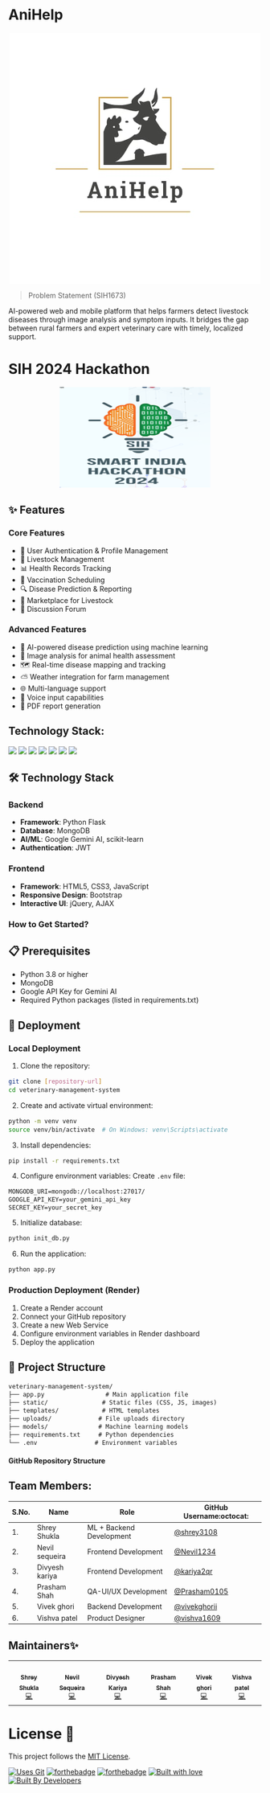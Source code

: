 # AniHelp
<div style="text-align: center; margin: 0; padding: 0;">
  <img src="https://raw.githubusercontent.com/shrey3108/newassistant/main/cow.jpg" style="display: block; margin: auto; padding: 0;" alt="Hackathon Image" />
</div>

> Problem Statement (SIH1673)

AI-powered web and mobile platform that helps farmers detect livestock diseases through image analysis and symptom inputs. It bridges the gap between rural farmers and expert veterinary care with timely, localized support.

# SIH 2024 Hackathon

<p align="center">
  <img src="https://raw.githubusercontent.com/shrey3108/newassistant/main/sih.png" height="200" width="300">
</p>

## ✨ Features

### Core Features
- 🔐 User Authentication & Profile Management
- 🐄 Livestock Management
- 📊 Health Records Tracking
- 💉 Vaccination Scheduling
- 🔍 Disease Prediction & Reporting
- 🏥 Marketplace for Livestock
- 💬 Discussion Forum

### Advanced Features
- 🤖 AI-powered disease prediction using machine learning
- 📸 Image analysis for animal health assessment
- 🗺️ Real-time disease mapping and tracking
- ⛅ Weather integration for farm management
- 🌐 Multi-language support
- 🎤 Voice input capabilities
- 📄 PDF report generation


## Technology Stack:

<img src="https://img.shields.io/badge/html5%20-%23E34F26.svg?&style=for-the-badge&logo=html5&logoColor=white"/> <img src="https://img.shields.io/badge/css3%20-%231572B6.svg?&style=for-the-badge&logo=css3&logoColor=white"/> <img src="https://img.shields.io/badge/javascript%20-%23323330.svg?&style=for-the-badge&logo=javascript&logoColor=%23F7DF1E"/> <img src="https://img.shields.io/badge/MongoDB-4EA94B?style=for-the-badge&logo=mongodb&logoColor=white"/>  <img src="https://img.shields.io/badge/Flask-000000?style=for-the-badge&logo=flask&logoColor=white"/>
<img src="https://img.shields.io/badge/Python-3776AB?style=for-the-badge&logo=python&logoColor=white"/>
 <img src="https://img.shields.io/badge/github%20-%23121011.svg?&style=for-the-badge&logo=github&logoColor=white"/> 


## 🛠️ Technology Stack

### Backend
- **Framework**: Python Flask
- **Database**: MongoDB
- **AI/ML**: Google Gemini AI, scikit-learn
- **Authentication**: JWT

### Frontend
- **Framework**: HTML5, CSS3, JavaScript
- **Responsive Design**: Bootstrap
- **Interactive UI**: jQuery, AJAX

### How to Get Started?
## 📋 Prerequisites

- Python 3.8 or higher
- MongoDB
- Google API Key for Gemini AI
- Required Python packages (listed in requirements.txt)

## 🚀 Deployment

### Local Deployment

1. Clone the repository:
```bash
git clone [repository-url]
cd veterinary-management-system
```

2. Create and activate virtual environment:
```bash
python -m venv venv
source venv/bin/activate  # On Windows: venv\Scripts\activate
```

3. Install dependencies:
```bash
pip install -r requirements.txt
```

4. Configure environment variables:
Create `.env` file:
```env
MONGODB_URI=mongodb://localhost:27017/
GOOGLE_API_KEY=your_gemini_api_key
SECRET_KEY=your_secret_key
```

5. Initialize database:
```bash
python init_db.py
```

6. Run the application:
```bash
python app.py
```

### Production Deployment (Render)

1. Create a Render account
2. Connect your GitHub repository
3. Create a new Web Service
4. Configure environment variables in Render dashboard
5. Deploy the application

## 📁 Project Structure

```
veterinary-management-system/
├── app.py                 # Main application file
├── static/               # Static files (CSS, JS, images)
├── templates/            # HTML templates
├── uploads/             # File uploads directory
├── models/              # Machine learning models
├── requirements.txt     # Python dependencies
└── .env                # Environment variables
```
#### GitHub Repository Structure


## Team Members:

| S.No. | Name | Role | GitHub Username:octocat: |
| --------------- | --------------- | --------------- | --------------- |
| 1. | Shrey Shukla | ML + Backend  Development| [@shrey3108](https://github.com/shrey3108)  |
| 2. | Nevil sequeira | Frontend Development | [@Nevil1234](https://github.com/Nevil1234) |
| 3. | Divyesh kariya  | Frontend Development | [@kariya2qr](https://github.com/kariya2qr) |
| 4. | Prasham Shah| QA-UI/UX  Development | [@Prasham0105](https://github.com/prasham0105)  |
| 5. | Vivek ghori | Backend Development  | [@vivekghorii](https://github.com/vivekghorii)  |
| 6. | Vishva patel | Product Designer | [@vishva1609](https://github.com/vishva1609)  |

## Maintainers✨

<table>
  <tbody><tr>
    <td align="center"><a href="https://github.com/shrey3108"><img alt="" src="https://avatars.githubusercontent.com/shrey3108" width="100px;"><br><sub><b>Shrey Shukla</b></sub></a><br><a href="https://github.com/shrey3108/newassistant" title="Code">💻</a></td>
    <td align="center"><a href="https://github.com/Nevil1234"><img alt="" src="https://avatars.githubusercontent.com/Nevil1234" width="100px;"><br><sub><b>Nevil Sequeira </b></sub></a><br><a href="https://github.com/shrey3108/newassistant" title="Code">💻</a></td>
    <td align="center"><a href="https://github.com/kariya2qr"><img alt="" src="https://avatars.githubusercontent.com/kariya2qr" width="100px;"><br><sub><b>Divyesh Kariya</b></sub></a><br><a href="https://github.com/shrey3108/newassistant" title="Code">💻</a></td>
    <td align="center"><a href="https://github.com/prasham0105"><img alt="" src="https://avatars.githubusercontent.com/prasham0105" width="100px;"><br><sub><b> Prasham Shah </b></sub></a><br><a href="https://github.com/shrey3108/newassistant" title="Code">💻</a></td>
    <td align="center"><a href="https://github.com/vivekghorii"><img alt="" src="https://avatars.githubusercontent.com/vivekghorii" width="100px;"><br><sub><b>  Vivek ghori </b></sub></a><br><a href="https://github.com/shrey3108/newassistant" title="Code">💻</a></td>
    <td align="center"><a href="https://github.com/vishva1609"><img alt="" src="https://avatars.githubusercontent.com/vishva1609" width="100px;"><br><sub><b>Vishva patel</b></sub></a><br><a href="https://github.com/shrey3108/newassistant" title="Code">💻</a></td>
  </tr>
</tbody></table>


# License :memo:

This project follows the [MIT License](https://choosealicense.com/licenses/mit/).

[![Uses Git](https://forthebadge.com/images/badges/uses-git.svg)](https://github.com/rudrakshi99/Farmer-Call-Center) 
[![forthebadge](https://forthebadge.com/images/badges/made-with-javascript.svg)](https://github.com/rudrakshi99/Farmer-Call-Center)
[![forthebadge](https://forthebadge.com/images/badges/made-with-python.svg)](https://github.com/rudrakshi99/Farmer-Call-Center)
[![Built with love](https://forthebadge.com/images/badges/built-with-love.svg)](https://github.com/rudrakshi99/Farmer-Call-Center.git) [![Built By Developers](https://forthebadge.com/images/badges/built-by-developers.svg)](https://github.com/rudrakshi99/Farmer-Call-Center) 
